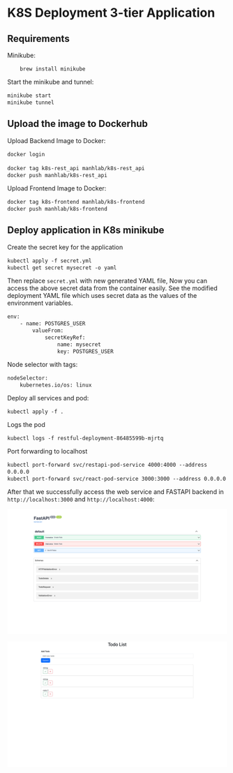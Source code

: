 # K8S Deployment 3-tier Application

## Requirements
Minikube: 
```
    brew install minikube
```
Start the minikube and tunnel:
```
minikube start
minikube tunnel
```
## Upload the image to Dockerhub
Upload Backend Image to Docker:
```
docker login

docker tag k8s-rest_api manhlab/k8s-rest_api
docker push manhlab/k8s-rest_api
```
Upload Frontend Image to Docker:
```
docker tag k8s-frontend manhlab/k8s-frontend 
docker push manhlab/k8s-frontend
```
## Deploy application in K8s minikube
Create the secret key for the application
```
kubectl apply -f secret.yml
kubectl get secret mysecret -o yaml 
```
Then replace `secret.yml` with new generated YAML file, Now you can access the above secret data from the container easily. See the modified deployment YAML file which uses secret data as the values of the environment variables.
```
env:
    - name: POSTGRES_USER
        valueFrom:
            secretKeyRef:
                name: mysecret
                key: POSTGRES_USER
```
Node selector with tags:
```
nodeSelector:
    kubernetes.io/os: linux
```
Deploy all services and pod:
```
kubectl apply -f .
```
Logs the pod
```
kubectl logs -f restful-deployment-86485599b-mjrtq
```
Port forwarding to localhost
```
kubectl port-forward svc/restapi-pod-service 4000:4000 --address 0.0.0.0
kubectl port-forward svc/react-pod-service 3000:3000 --address 0.0.0.0
```
After that we successfully access the web service and FASTAPI backend in `http://localhost:3000` and `http://localhost:4000`:

![FE](./media/be.png)

![BE](./media/fe.png)
